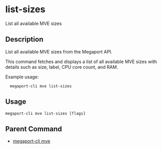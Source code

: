 # list-sizes

List all available MVE sizes

## Description

List all available MVE sizes from the Megaport API.

This command fetches and displays a list of all available MVE sizes with details such as
size, label, CPU core count, and RAM.

Example usage:

```
  megaport-cli mve list-sizes
```



## Usage

```
megaport-cli mve list-sizes [flags]
```



## Parent Command

* [megaport-cli mve](megaport-cli_mve.md)







